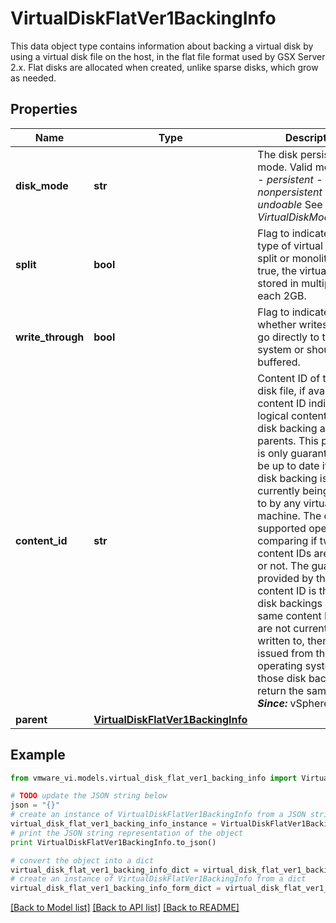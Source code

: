 # VirtualDiskFlatVer1BackingInfo

This data object type contains information about backing a virtual disk by using a virtual disk file on the host, in the flat file format used by GSX Server 2.x.  Flat disks are allocated when created, unlike sparse disks, which grow as needed. 

## Properties
Name | Type | Description | Notes
------------ | ------------- | ------------- | -------------
**disk_mode** | **str** | The disk persistence mode.  Valid modes are: - *persistent* - *nonpersistent* - *undoable*    See also *VirtualDiskMode_enum*.  | 
**split** | **bool** | Flag to indicate the type of virtual disk file: split or monolithic.  If true, the virtual disk is stored in multiple files, each 2GB.  | [optional] 
**write_through** | **bool** | Flag to indicate whether writes should go directly to the file system or should be buffered.  | [optional] 
**content_id** | **str** | Content ID of the virtual disk file, if available.  A content ID indicates the logical contents of the disk backing and its parents.  This property is only guaranteed to be up to date if this disk backing is not currently being written to by any virtual machine.  The only supported operation is comparing if two content IDs are equal or not. The guarantee provided by the content ID is that if two disk backings have the same content ID and are not currently being written to, then reads issued from the guest operating system to those disk backings will return the same data.  ***Since:*** vSphere API 4.0  | [optional] 
**parent** | [**VirtualDiskFlatVer1BackingInfo**](VirtualDiskFlatVer1BackingInfo.md) |  | [optional] 

## Example

```python
from vmware_vi.models.virtual_disk_flat_ver1_backing_info import VirtualDiskFlatVer1BackingInfo

# TODO update the JSON string below
json = "{}"
# create an instance of VirtualDiskFlatVer1BackingInfo from a JSON string
virtual_disk_flat_ver1_backing_info_instance = VirtualDiskFlatVer1BackingInfo.from_json(json)
# print the JSON string representation of the object
print VirtualDiskFlatVer1BackingInfo.to_json()

# convert the object into a dict
virtual_disk_flat_ver1_backing_info_dict = virtual_disk_flat_ver1_backing_info_instance.to_dict()
# create an instance of VirtualDiskFlatVer1BackingInfo from a dict
virtual_disk_flat_ver1_backing_info_form_dict = virtual_disk_flat_ver1_backing_info.from_dict(virtual_disk_flat_ver1_backing_info_dict)
```
[[Back to Model list]](../README.md#documentation-for-models) [[Back to API list]](../README.md#documentation-for-api-endpoints) [[Back to README]](../README.md)


